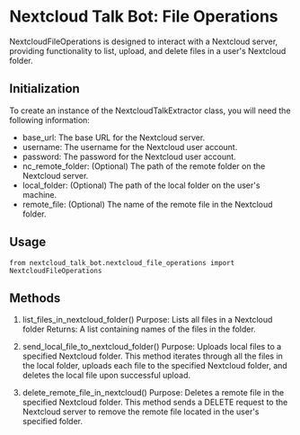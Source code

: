 # Nextcloud Talk Bot: File Operations

NextcloudFileOperations is designed to interact with a Nextcloud server, providing functionality to list, upload, and delete files in a user's Nextcloud folder.

## Initialization

To create an instance of the NextcloudTalkExtractor class, you will need the following information:

- base_url: The base URL for the Nextcloud server.
- username: The username for the Nextcloud user account.
- password: The password for the Nextcloud user account.
- nc_remote_folder: (Optional) The path of the remote folder on the Nextcloud server.
- local_folder: (Optional) The path of the local folder on the user's machine.
- remote_file: (Optional) The name of the remote file in the Nextcloud folder.


## Usage

```
from nextcloud_talk_bot.nextcloud_file_operations import NextcloudFileOperations
```
    
## Methods

1. list_files_in_nextcloud_folder()
    Purpose: Lists all files in a Nextcloud folder
    Returns: A list containing names of the files in the folder.

2. send_local_file_to_nextcloud_folder()
    Purpose: Uploads local files to a specified Nextcloud folder. 
    This method iterates through all the files in the local folder, uploads each file to the specified Nextcloud folder, 
    and deletes the local file upon successful upload.

3. delete_remote_file_in_nextcloud()
    Purpose: Deletes a remote file in the specified Nextcloud folder. 
    This method sends a DELETE request to the Nextcloud server to remove the remote file located in the user's specified folder.